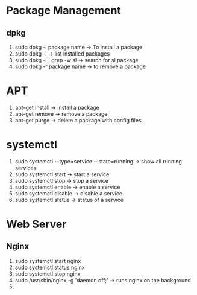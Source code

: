 # Package Management

## dpkg

1. sudo dpkg -i package name -> To install a package
2. sudo dpkg -l -> list installed packages
3. sudo dpkg -l | grep -w sl -> search for sl package
4. sudo dpkg -r package name -> to remove a package

# APT

1. apt-get install -> install a package
2. apt-get remove -> remove a package
3. apt-get purge -> delete a package with config files

# systemctl

1. sudo systemctl --type=service --state=running -> show all running services
2. sudo systemctl start <service> -> start a service
3. sudo systemctl stop <service> -> stop a service
4. sudo systemctl enable <service> -> enable a service
5. sudo systemctl disable <service> -> disable a service
6. sudo systemctl status <service> -> status of a service

# Web Server

## Nginx

1. sudo systemctl start nginx
2. sudo systemctl status nginx
3. sudo systemctl stop nginx
4. sudo /usr/sbin/nginx -g 'daemon off;' -> runs nginx on the background
5. 